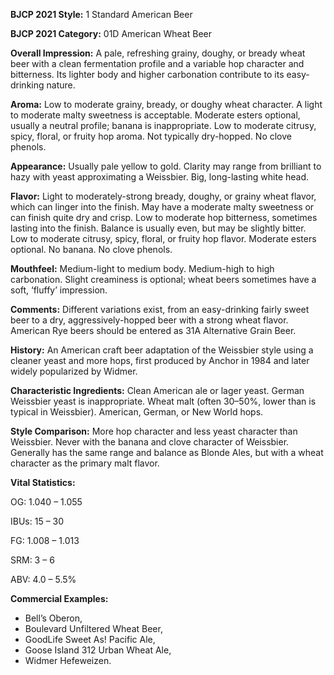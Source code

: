<b>BJCP 2021 Style:</b> 1 Standard American Beer

<b>BJCP 2021 Category:</b> 01D American Wheat Beer

<b>Overall Impression:</b> A pale, refreshing grainy, doughy, or
bready wheat beer with a clean fermentation profile and a
variable hop character and bitterness. Its lighter body and
higher carbonation contribute to its easy-drinking nature.

<b>Aroma:</b> Low to moderate grainy, bready, or doughy wheat
character. A light to moderate malty sweetness is acceptable.
Moderate esters optional, usually a neutral profile; banana is
inappropriate. Low to moderate citrusy, spicy, floral, or fruity
hop aroma. Not typically dry-hopped. No clove phenols.

<b>Appearance:</b> Usually pale yellow to gold. Clarity may range
from brilliant to hazy with yeast approximating a Weissbier.
Big, long-lasting white head.

<b>Flavor:</b> Light to moderately-strong bready, doughy, or grainy
wheat flavor, which can linger into the finish. May have a
moderate malty sweetness or can finish quite dry and crisp.
Low to moderate hop bitterness, sometimes lasting into the
finish. Balance is usually even, but may be slightly bitter. Low
to moderate citrusy, spicy, floral, or fruity hop flavor. Moderate
esters optional. No banana. No clove phenols.

<b>Mouthfeel:</b> Medium-light to medium body. Medium-high to
high carbonation. Slight creaminess is optional; wheat beers
sometimes have a soft, ‘fluffy’ impression.

<b>Comments:</b> Different variations exist, from an easy-drinking
fairly sweet beer to a dry, aggressively-hopped beer with a
strong wheat flavor. American Rye beers should be entered as
31A Alternative Grain Beer.

<b>History:</b> An American craft beer adaptation of the Weissbier
style using a cleaner yeast and more hops, first produced by
Anchor in 1984 and later widely popularized by Widmer.

<b>Characteristic Ingredients:</b> Clean American ale or lager
yeast. German Weissbier yeast is inappropriate. Wheat malt
(often 30–50%, lower than is typical in Weissbier). American,
German, or New World hops.

<b>Style Comparison:</b> More hop character and less yeast
character than Weissbier. Never with the banana and clove
character of Weissbier. Generally has the same range and
balance as Blonde Ales, but with a wheat character as the
primary malt flavor.

<b>Vital Statistics:</b>

OG: 1.040 – 1.055

IBUs: 15 – 30

FG: 1.008 – 1.013

SRM: 3 – 6

ABV: 4.0 – 5.5%

<b>Commercial Examples:</b>
- Bell’s Oberon,
- Boulevard Unfiltered Wheat Beer,
- GoodLife Sweet As! Pacific Ale,
- Goose Island 312 Urban Wheat Ale,
- Widmer Hefeweizen.
